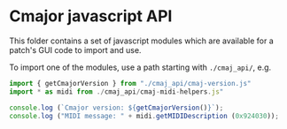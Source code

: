 # Cmajor javascript API

This folder contains a set of javascript modules which are available for a patch's GUI code to import and use.

To import one of the modules, use a path starting with `./cmaj_api/`, e.g.

```js
import { getCmajorVersion } from "./cmaj_api/cmaj-version.js"
import * as midi from ./cmaj_api/cmaj-midi-helpers.js"

console.log (`Cmajor version: ${getCmajorVersion()}`);
console.log ("MIDI message: " + midi.getMIDIDescription (0x924030));
```

